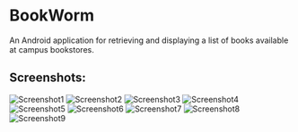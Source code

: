 BookWorm
========

An Android application for retrieving and displaying a list of books available at campus bookstores.


Screenshots:
------------
![Screenshot1](Screenshots/1.png)
![Screenshot2](Screenshots/2.png)
![Screenshot3](Screenshots/3.png)
![Screenshot4](Screenshots/4.png)
![Screenshot5](Screenshots/5.png)
![Screenshot6](Screenshots/6.png)
![Screenshot7](Screenshots/7.png)
![Screenshot8](Screenshots/8.png)
![Screenshot9](Screenshots/9.png)
